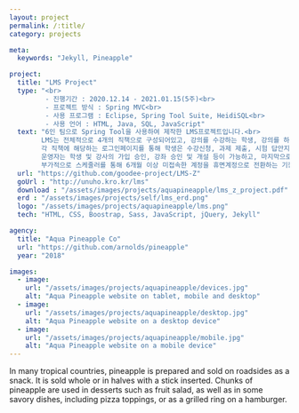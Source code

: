 ```yaml
---
layout: project
permalink: /:title/
category: projects

meta:
  keywords: "Jekyll, Pineapple"

project:
  title: "LMS Project"
  type: "<br>
         - 진행기간 : 2020.12.14 - 2021.01.15(5주)<br>
         - 프로젝트 방식 : Spring MVC<br>
         - 사용 프로그램 : Eclipse, Spring Tool Suite, HeidiSQL<br>
         - 사용 언어 : HTML, Java, SQL, JavaScript"
  text: "6인 팀으로 Spring Tool을 사용하여 제작한 LMS프로젝트입니다.<br>
        LMS는 전체적으로 4개의 직책으로 구성되어있고, 강의를 수강하는 학생, 강의를 하는 강사, 전체적으로 관리하는 운영자, 운영자를 관리하는 관리자로 이루어져 있습니다.<br>
        각 직책에 해당하는 로그인페이지를 통해 학생은 수강신청, 과제 제출, 시험 답안지 제출 등이 가능하고, 강사는 강의계획, 과제 및 시험 출제, 자료 업로드 등이 가능합니다.<br>
        운영자는 학생 및 강사의 가입 승인, 강좌 승인 및 개설 등이 가능하고, 마지막으로 관리자는 운영자의 가입 승인이 가능합니다.<br>
        부가적으로 스케줄러를 통해 6개월 이상 미접속한 계정을 휴면계정으로 전환하는 기능, filter를 통해 중복로그인 방지 기능을 추가하였습니다."
  url: "https://github.com/goodee-project/LMS-Z"
  goUrl : "http://unuho.kro.kr/lms"
  download : "/assets/images/projects/aquapineapple/lms_z_project.pdf"
  erd : "/assets/images/projects/self/lms_erd.png"
  logo: "/assets/images/projects/aquapineapple/lms.png"
  tech: "HTML, CSS, Boostrap, Sass, JavaScript, jQuery, Jekyll"

agency:
  title: "Aqua Pineapple Co"
  url: "https://github.com/arnolds/pineapple"
  year: "2018"

images:
  - image:
    url: "/assets/images/projects/aquapineapple/devices.jpg"
    alt: "Aqua Pineapple website on tablet, mobile and desktop"
  - image:
    url: "/assets/images/projects/aquapineapple/desktop.jpg"
    alt: "Aqua Pineapple website on a desktop device"
  - image:
    url: "/assets/images/projects/aquapineapple/mobile.jpg"
    alt: "Aqua Pineapple website on a mobile device"
---
```

<p>In many tropical countries, pineapple is prepared and sold on roadsides as a snack. It is sold whole or in halves with a stick inserted. Chunks of pineapple are used in desserts such as fruit salad, as well as in some savory dishes, including pizza toppings, or as a grilled ring on a hamburger.</p>
